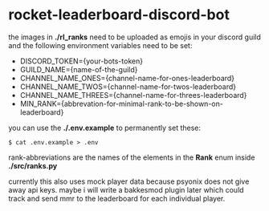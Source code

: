 # rocket-leaderboard-discord-bot

the images in **./rl_ranks** need to be uploaded as emojis in your discord guild and the following environment variables need to be set:

* DISCORD_TOKEN={your-bots-token}
* GUILD_NAME={name-of-the-guild}
* CHANNEL_NAME_ONES={channel-name-for-ones-leaderboard}
* CHANNEL_NAME_TWOS={channel-name-for-twos-leaderboard}
* CHANNEL_NAME_THREES={channel-name-for-threes-leaderboard}
* MIN_RANK={abbrevation-for-minimal-rank-to-be-shown-on-leaderboard}

you can use the **./.env.example** to permanently set these:
```
$ cat .env.example > .env
```
rank-abbreviations are the names of the elements in the **Rank** enum inside **./src/ranks.py**

currently this also uses mock player data because psyonix does not give away api keys. maybe i will write a bakkesmod plugin later which could track and send mmr to the leaderboard for each individual player.
